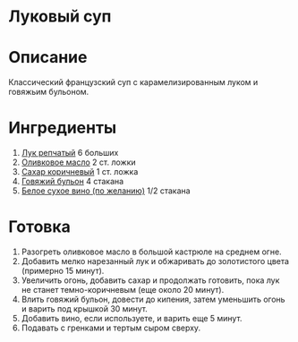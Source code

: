 
Луковый суп
===========

# Описание


Классический французский суп с карамелизированным луком и говяжьим бульоном.
# Ингредиенты

1. [Лук репчатый](https://eda.yandex.ru/retail/perekrestok?item=a594be85-c616-46b8-9291-a90c0b1b5289) 6 больших
2. [Оливковое масло](https://eda.yandex.ru/retail/perekrestok?item=5976a5fc-960f-4559-aee2-f7a4c41673c8) 2 ст. ложки
3. [Сахар коричневый](https://eda.yandex.ru/retail/perekrestok?item=43b507f1-1b2a-4dd6-aa20-0b38f9dfe0b8) 1 ст. ложка
4. [Говяжий бульон](https://eda.yandex.ru/retail/perekrestok?item=229bb3b0-171d-4343-aee9-a15e5031375c) 4 стакана
5. [Белое сухое вино (по желанию)](https://eda.yandex.ru/retail/perekrestok?item=c8191b75-9b54-4ebe-b94d-282192cf582b) 1/2 стакана

# Готовка

1. Разогреть оливковое масло в большой кастрюле на среднем огне.
2. Добавить мелко нарезанный лук и обжаривать до золотистого цвета (примерно 15 минут).
3. Увеличить огонь, добавить сахар и продолжать готовить, пока лук не станет темно-коричневым (еще около 20 минут).
4. Влить говяжий бульон, довести до кипения, затем уменьшить огонь и варить под крышкой 30 минут.
5. Добавить вино, если используете, и варить еще 5 минут.
6. Подавать с гренками и тертым сыром сверху.
